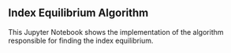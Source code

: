 ## Index Equilibrium Algorithm

This Jupyter Notebook shows the implementation of the algorithm responsible for finding the index equilibrium.
